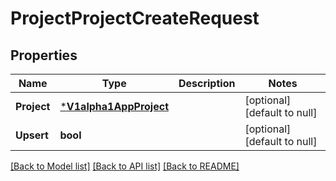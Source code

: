 # ProjectProjectCreateRequest

## Properties
Name | Type | Description | Notes
------------ | ------------- | ------------- | -------------
**Project** | [***V1alpha1AppProject**](v1alpha1AppProject.md) |  | [optional] [default to null]
**Upsert** | **bool** |  | [optional] [default to null]

[[Back to Model list]](../README.md#documentation-for-models) [[Back to API list]](../README.md#documentation-for-api-endpoints) [[Back to README]](../README.md)


